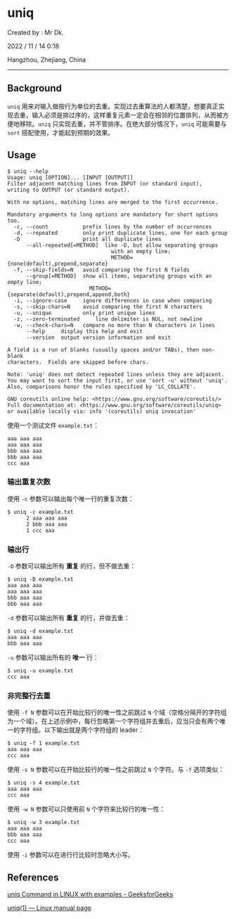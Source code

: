 # uniq

Created by : Mr Dk.

2022 / 11 / 14 0:18

Hangzhou, Zhejiang, China

---

## Background

`uniq` 用来对输入做按行为单位的去重。实现过去重算法的人都清楚，想要真正实现去重，输入必须是排过序的，这样重复元素一定会在相邻的位置排列，从而被方便地移除。`uniq` 只实现去重，并不管排序。在绝大部分情况下，`uniq` 可能需要与 `sort` 搭配使用，才能起到预期的效果。

## Usage

```shell
$ uniq --help
Usage: uniq [OPTION]... [INPUT [OUTPUT]]
Filter adjacent matching lines from INPUT (or standard input),
writing to OUTPUT (or standard output).

With no options, matching lines are merged to the first occurrence.

Mandatory arguments to long options are mandatory for short options too.
  -c, --count           prefix lines by the number of occurrences
  -d, --repeated        only print duplicate lines, one for each group
  -D                    print all duplicate lines
      --all-repeated[=METHOD]  like -D, but allow separating groups
                                 with an empty line;
                                 METHOD={none(default),prepend,separate}
  -f, --skip-fields=N   avoid comparing the first N fields
      --group[=METHOD]  show all items, separating groups with an empty line;
                          METHOD={separate(default),prepend,append,both}
  -i, --ignore-case     ignore differences in case when comparing
  -s, --skip-chars=N    avoid comparing the first N characters
  -u, --unique          only print unique lines
  -z, --zero-terminated     line delimiter is NUL, not newline
  -w, --check-chars=N   compare no more than N characters in lines
      --help     display this help and exit
      --version  output version information and exit

A field is a run of blanks (usually spaces and/or TABs), then non-blank
characters.  Fields are skipped before chars.

Note: 'uniq' does not detect repeated lines unless they are adjacent.
You may want to sort the input first, or use 'sort -u' without 'uniq'.
Also, comparisons honor the rules specified by 'LC_COLLATE'.

GNU coreutils online help: <https://www.gnu.org/software/coreutils/>
Full documentation at: <https://www.gnu.org/software/coreutils/uniq>
or available locally via: info '(coreutils) uniq invocation'
```

使用一个测试文件 `example.txt`：

```
aaa aaa aaa
aaa aaa aaa
bbb aaa aaa
bbb aaa aaa
ccc aaa
```

### 输出重复次数

使用 `-c` 参数可以输出每个唯一行的重复次数：

```shell
$ uniq -c example.txt
      2 aaa aaa aaa
      2 bbb aaa aaa
      1 ccc aaa
```

### 输出行

`-D` 参数可以输出所有 **重复** 的行，但不做去重：

```shell
$ uniq -D example.txt
aaa aaa aaa
aaa aaa aaa
bbb aaa aaa
bbb aaa aaa
```

`-d` 参数可以输出所有 **重复** 的行，并做去重：

```shell
$ uniq -d example.txt
aaa aaa aaa
bbb aaa aaa
```

`-u` 参数可以输出所有的 **唯一** 行：

```shell
$ uniq -u example.txt
ccc aaa
```

### 非完整行去重

使用 `-f N` 参数可以在开始比较行的唯一性之前跳过 `N` 个域（空格分隔开的字符组为一个域）。在上述示例中，每行忽略第一个字符组并去重后，应当只会有两个唯一的字符组。以下输出就是两个字符组的 leader：

```shell
$ uniq -f 1 example.txt
aaa aaa aaa
ccc aaa
```

使用 `-s N` 参数可以在开始比较行的唯一性之前跳过 `N` 个字符。与 `-f` 选项类似：

```shell
$ uniq -s 4 example.txt
aaa aaa aaa
ccc aaa
```

使用 `-w N` 参数可以只使用前 `N` 个字符来比较行的唯一性：

```shell
$ uniq -w 3 example.txt
aaa aaa aaa
bbb aaa aaa
ccc aaa
```

使用 `-i` 参数可以在进行行比较时忽略大小写。

## References

[uniq Command in LINUX with examples - GeeksforGeeks](https://www.geeksforgeeks.org/uniq-command-in-linux-with-examples/)

[uniq(1) — Linux manual page](https://man7.org/linux/man-pages/man1/uniq.1.html)
